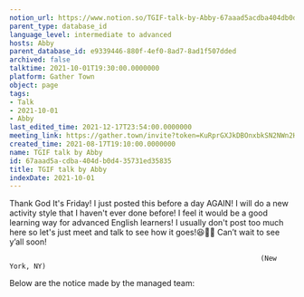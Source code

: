 ```yaml
---
notion_url: https://www.notion.so/TGIF-talk-by-Abby-67aaad5acdba404db0d435731ed35835
parent_type: database_id
language_level: intermediate to advanced
hosts: Abby
parent_database_id: e9339446-880f-4ef0-8ad7-8ad1f507dded
archived: false
talktime: 2021-10-01T19:30:00.0000000
platform: Gather Town
object: page
tags:
- Talk
- 2021-10-01
- Abby
last_edited_time: 2021-12-17T23:54:00.0000000
meeting_link: https://gather.town/invite?token=KuRprGXJkDBOnxbkSN2NWn2HuHjwl9GJ
created_time: 2021-08-17T19:10:00.0000000
name: TGIF talk by Abby
id: 67aaad5a-cdba-404d-b0d4-35731ed35835
title: TGIF talk by Abby
indexDate: 2021-10-01
---
```


Thank God It's Friday! I just posted this before a day AGAIN!
I will do a new activity style that I haven't ever done before! I feel it would be a good learning way for advanced English learners!
I usually don't post too much here so let's just meet and talk to see how it goes!😆👍🏻
Can’t wait to see y’all soon!


                                                                  (New York, NY)
                                                  



Below are the notice made by the managed team:


